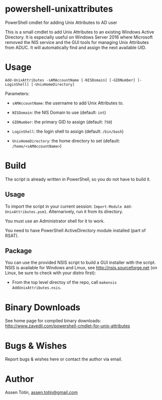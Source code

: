 # powershell-unixattributes

PowerShell cmdlet for adding Unix Attributes to AD user

This is a small cmdlet to add Unix Attributes to an existing Windows Active Directory. It is especially useful on Windows Server 2016 where Microsoft removed the NIS service and the GUI tools for managing Unix Attributes from ADUC. It will automatically find and assign the next available UID.

# Usage

    Add-UnixAttributes -sAMAccountName [-NISDomain] [-GIDNumber] [-LoginShell] [-UnixHomeDirectory]

Parameters:

* `sAMAccountName`: the username to add Unix Attributes to.

* `NISDomain`: the NIS Domain to use (default: `int`)

* `GIDNumber`: the primary GID to assign (default: `750`)

* `LoginShell`: the login shell to assign (default: `/bin/bash`)

* `UnixHomeDirectory`: the home directory to set (default: `/home/<sAMAccountName>`)

# Build

The script is already written in PowerShell, so you do not have to build it. 

## Usage

To import the script in your current session: `Import-Module Add-UnixAttributes.psm1`. Alternarively, run it from its directory.

You must use an Administrator shell for it to work. 

You need to have PowerShell ActiveDirectory module installed (part of RSAT).

## Package

You can use the provided NSIS script to build a GUI installer with the script. NSIS is available for Windows and Linux, see http://nsis.sourceforge.net (on Linux, be sure to check with your distro first):

* From the top level directoy of the repo, call `makensis AddUnixAttributes.nsis`.

# Binary Downloads

See home page for compiled binary downloads: http://www.zavedil.com/powershell-cmdlet-for-unix-attributes

# Bugs & Wishes

Report bugs & wishes here or contact the author via email.

# Author

Assen Totin, assen.totin@gmail.com

